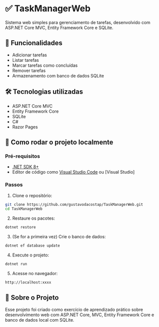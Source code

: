 # ✅ TaskManagerWeb

Sistema web simples para gerenciamento de tarefas, desenvolvido com ASP.NET Core MVC, Entity Framework Core e SQLite.

## 📌 Funcionalidades

- Adicionar tarefas
- Listar tarefas
- Marcar tarefas como concluídas
- Remover tarefas
- Armazenamento com banco de dados SQLite

## 🛠️ Tecnologias utilizadas

- ASP.NET Core MVC
- Entity Framework Core
- SQLite
- C#
- Razor Pages

## 🚀 Como rodar o projeto localmente

### Pré-requisitos

- [.NET SDK 8+](https://dotnet.microsoft.com/download)
- Editor de código como [Visual Studio Code](https://code.visualstudio.com/) ou [Visual Studio]

### Passos

1. Clone o repositório:

```bash
git clone https://github.com/gustavodacostap/TaskManagerWeb.git
cd TaskManagerWeb
```

2. Restaure os pacotes:

```bash
dotnet restore
```

3. (Se for a primeira vez) Crie o banco de dados:

```bash
dotnet ef database update
```

4. Execute o projeto:

```bash
dotnet run
```

5. Acesse no navegador:

```bash
http://localhost:xxxx
```

## 🧠 Sobre o Projeto

Esse projeto foi criado como exercício de aprendizado prático sobre desenvolvimento web com ASP.NET Core, MVC, Entity Framework Core e banco de dados local com SQLite.
